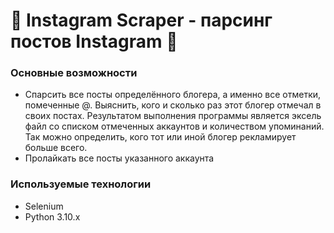 # 📍 Instagram Scraper - парсинг постов Instagram 📍

### Основные возможности
- Спарсить все посты определённого блогера, а именно все отметки, помеченные @. Выяснить, кого и сколько раз этот блогер отмечал в своих постах. 
Результатом выполнения программы является эксель файл со списком отмеченных аккаунтов и количеством упоминаний. Так можно определить, кого тот или иной блогер
рекламирует больше всего.
- Пролайкать все посты указанного аккаунта

###  Используемые технологии
- Selenium
- Python 3.10.x
